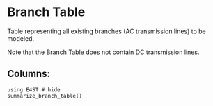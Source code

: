 Branch Table
============
Table representing all existing branches (AC transmission lines) to be modeled.

Note that the Branch Table does not contain DC transmission lines.

## Columns:

```@example
using E4ST # hide
summarize_branch_table()
```
